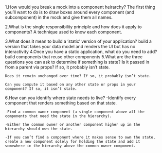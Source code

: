 1.How would you break a mock into a component heirarchy?
	The first thing you’ll want to do is to draw boxes around every component (and subcomponent) in the mock and give them all names.

2.What is the single responsibility principle and how does it apply to components?
	A technique used to know each component.

3.What does it mean to build a ‘static’ version of your application?
	build a version that takes your data model and renders the UI but has no interactivity
4.Once you have a static application, what do you need to add?
	build components that reuse other components
5.What are the three questions you can ask to determine if something is state?
	Is it passed in from a parent via props? If so, it probably isn’t state.

	Does it remain unchanged over time? If so, it probably isn’t state.

	Can you compute it based on any other state or props in your component? If so, it isn’t state.

6.How can you identify where state needs to live?
	-Identify every component that renders something based on that state.

	-Find a common owner component (a single component above all the components that need the state in the hierarchy).

	-Either the common owner or another component higher up in the hierarchy should own the state.

	-If you can’t find a component where it makes sense to own the state, create a new component solely for holding the state and add it somewhere in the hierarchy above the common owner component.